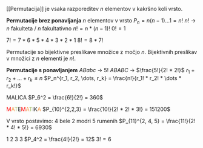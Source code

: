 [[Permutacija]] je vsaka razporeditev $n$ elementov v kakršno koli vrsto.

**Permutacije brez ponavljanja**
$n$ elementov v vrsto
$P_n = n(n - 1)\dots 1 = n!$
$n!$ -> $n$ fakulteta / $n$ fakultativno
$n! = n * (n - 1)!$
$0! = 1$

$7! = 7 * 6 * 5 * 4 * 3 * 2 * 1$
$8! = 8 * 7!$

Permutacije so bijektivne preslikave množice z močjo $n$.
Bijektivnih preslikav v množici z $n$ elementi je $n!$.

**Permutacije s ponavljanjem**
$ABabc$ -> $5!$
$ABABC$ -> $\frac{5!}{2! * 2!}$
$r_1 + r_2 + \dots + r_k \leq n$
$P_n^{r_1, r_2, \dots, r_k} = \frac{n!}{r_1! * r_2! * \dots * r_k!}$

MALICA
$P_6^2 = \frac{6!}{2!} = 360$

<font color="#ff0000">M</font><font color="#f79646">A</font><font color="#9bbb59">T</font>E<font color="#ff0000">M</font><font color="#f79646">A</font><font color="#9bbb59">T</font>IK<font color="#f79646">A</font>
$P_{10}^{2,2,3} = \frac{10!}{2! * 2! * 3!} = 151200$

V vrsto postavimo:
4 bele
2 modri
5 rumenih
$P_{11}^{2, 4, 5} = \frac{11!}{2! * 4! * 5!} = 6930$

1 2 3 3
$P_4^2 = \frac{4!}{2!} = 12$
$3! = 6$
